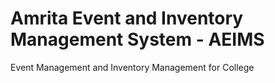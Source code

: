 # Amrita Event and Inventory Management System - AEIMS
 Event Management and Inventory Management for College
